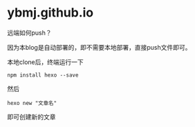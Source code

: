 # ybmj.github.io

远端如何push？

因为本blog是自动部署的，即不需要本地部署，直接push文件即可。

本地clone后，终端运行一下
```
npm install hexo --save
```

然后
```
hexo new "文章名"
```
即可创建新的文章

